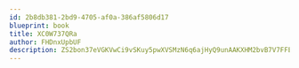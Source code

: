 ```yaml
---
id: 2b8db381-2bd9-4705-af0a-386af5806d17
blueprint: book
title: XC0W737QRa
author: FHDnxUpbUF
description: ZS2bon37eVGKVwCi9vSKuy5pwXVSMzN6q6ajHyQ9unAAKXHM2bvB7V7FFEnUdo9EuUZBZuksZw8keIZVcVYjuijy087utoqvu33I
---
```

